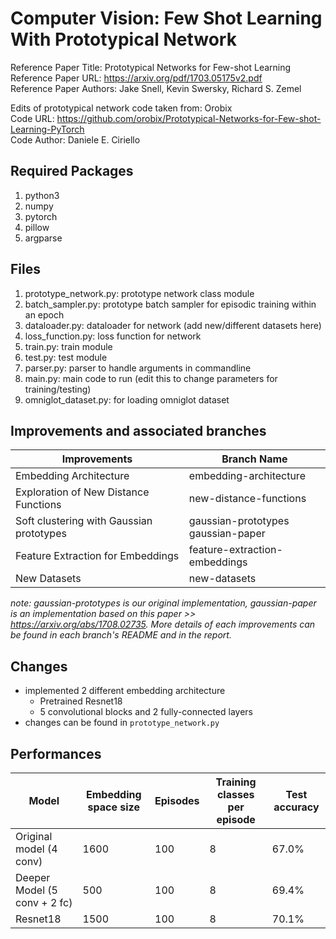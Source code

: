# Computer Vision: Few Shot Learning With Prototypical Network

Reference Paper Title: Prototypical Networks for Few-shot Learning  
Reference Paper URL: https://arxiv.org/pdf/1703.05175v2.pdf  
Reference Paper Authors: Jake Snell, Kevin Swersky, Richard S. Zemel  

Edits of prototypical network code taken from: Orobix  
Code URL: https://github.com/orobix/Prototypical-Networks-for-Few-shot-Learning-PyTorch  
Code Author: Daniele E. Ciriello  

## Required Packages

1) python3
2) numpy
3) pytorch
4) pillow
5) argparse

## Files

1) prototype_network.py: prototype network class module
2) batch_sampler.py: prototype batch sampler for episodic training within an epoch
3) dataloader.py: dataloader for network (add new/different datasets here)
4) loss_function.py: loss function for network
5) train.py: train module
6) test.py: test module
7) parser.py: parser to handle arguments in commandline
8) main.py: main code to run (edit this to change parameters for training/testing)
9) omniglot_dataset.py: for loading omniglot dataset

## Improvements and associated branches

| Improvements                             | Branch Name                             |
| ---------------------------------------- | --------------------------------------- |
| Embedding Architecture                   | embedding-architecture                  |
| Exploration of New Distance Functions    | new-distance-functions                  |
| Soft clustering with Gaussian prototypes | gaussian-prototypes<br />gaussian-paper |
| Feature Extraction for Embeddings        | feature-extraction-embeddings           |
| New Datasets                             | new-datasets                            |

*note: gaussian-prototypes is our original implementation, gaussian-paper is an implementation based on this paper >> https://arxiv.org/abs/1708.02735. More details of each improvements can be found in each branch's README and in the report.*

## Changes

* implemented 2 different embedding architecture
  * Pretrained Resnet18
  * 5 convolutional blocks and 2 fully-connected layers
* changes can be found in `prototype_network.py`

## Performances

| Model | Embedding space size | Episodes | Training classes per episode | Test accuracy |
| --- | --- | --- | --- | --- |
| Original model (4 conv) | 1600 | 100 | 8 | 67.0% |
| Deeper Model (5 conv + 2 fc) | 500 | 100 | 8 | 69.4% |
| Resnet18 | 1500 | 100 | 8 | 70.1% |

